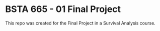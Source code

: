 # BSTA 665 - 01 Final Project

This repo was created for the Final Project in a Survival Analysis course.
